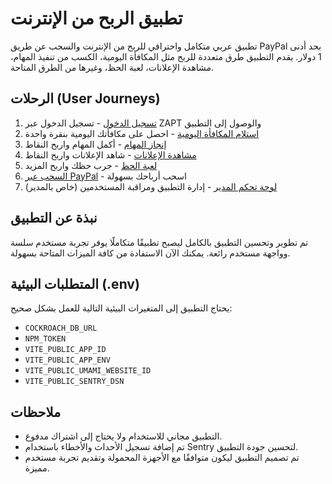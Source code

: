 # تطبيق الربح من الإنترنت

تطبيق عربي متكامل واحترافي للربح من الإنترنت والسحب عن طريق PayPal بحد أدنى 1 دولار. يقدم التطبيق طرق متعددة للربح مثل المكافأة اليومية، الكسب من تنفيذ المهام، مشاهدة الإعلانات، لعبة الحظ، وغيرها من الطرق المتاحة.

## الرحلات (User Journeys)

1. [تسجيل الدخول](docs/journeys/login.md) - تسجيل الدخول عبر ZAPT والوصول إلى التطبيق
2. [استلام المكافأة اليومية](docs/journeys/daily-bonus.md) - احصل على مكافأتك اليومية بنقرة واحدة
3. [إنجاز المهام](docs/journeys/tasks.md) - أكمل المهام واربح النقاط
4. [مشاهدة الإعلانات](docs/journeys/ads.md) - شاهد الإعلانات واربح النقاط
5. [لعبة الحظ](docs/journeys/luck-game.md) - جرب حظك واربح المزيد
6. [السحب عبر PayPal](docs/journeys/withdraw.md) - اسحب أرباحك بسهولة
7. [لوحة تحكم المدير](docs/journeys/admin-panel.md) - إدارة التطبيق ومراقبة المستخدمين (خاص بالمدير)

## نبذة عن التطبيق

تم تطوير وتحسين التطبيق بالكامل ليصبح تطبيقًا متكاملًا يوفر تجربة مستخدم سلسة وواجهة مستخدم رائعة. يمكنك الآن الاستفادة من كافة الميزات المتاحة بسهولة.

## المتطلبات البيئية (.env)

يحتاج التطبيق إلى المتغيرات البيئية التالية للعمل بشكل صحيح:

- `COCKROACH_DB_URL`
- `NPM_TOKEN`
- `VITE_PUBLIC_APP_ID`
- `VITE_PUBLIC_APP_ENV`
- `VITE_PUBLIC_UMAMI_WEBSITE_ID`
- `VITE_PUBLIC_SENTRY_DSN`

## ملاحظات

- التطبيق مجاني للاستخدام ولا يحتاج إلى اشتراك مدفوع.
- تم إضافة تسجيل الأحداث والأخطاء باستخدام Sentry لتحسين جودة التطبيق.
- تم تصميم التطبيق ليكون متوافقًا مع الأجهزة المحمولة وتقديم تجربة مستخدم مميزة.